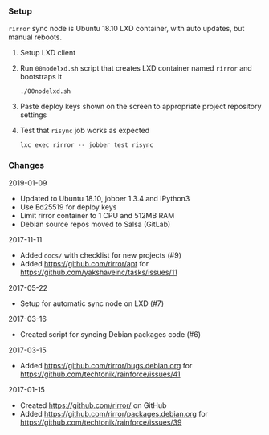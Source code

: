 ### Setup

`rirror` sync node is Ubuntu 18.10 LXD container, with
auto updates, but manual reboots.

1. Setup LXD client
2. Run `00nodelxd.sh` script that creates LXD container
   named `rirror` and bootstraps it

       ./00nodelxd.sh

3. Paste deploy keys shown on the screen to appropriate
   project repository settings

4. Test that `risync` job works as expected

       lxc exec rirror -- jobber test risync


### Changes

2019-01-09

- Updated to Ubuntu 18.10, jobber 1.3.4 and IPython3
- Use Ed25519 for deploy keys
- Limit rirror container to 1 CPU and 512MB RAM
- Debian source repos moved to Salsa (GitLab)

2017-11-11

- Added `docs/` with checklist for new projects (#9)
- Added https://github.com/rirror/apt for
  https://github.com/yakshaveinc/tasks/issues/11

2017-05-22

- Setup for automatic sync node on LXD (#7)

2017-03-16

- Created script for syncing Debian packages code (#6)

2017-03-15

- Added https://github.com/rirror/bugs.debian.org for
  https://github.com/techtonik/rainforce/issues/41

2017-01-15

- Created https://github.com/rirror/ on GitHub
- Added https://github.com/rirror/packages.debian.org for
  https://github.com/techtonik/rainforce/issues/39
